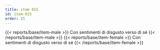 ```yaml
---
title: item 015
id: item-015
order: 15
---
```

{{< reports/base/item-male >}}
  Con sentimenti di disgusto verso di sé
{{< /reports/base/item-male >}}
{{< reports/base/item-female >}}
  Con sentimenti di disgusto verso di sé
{{< /reports/base/item-female >}}
